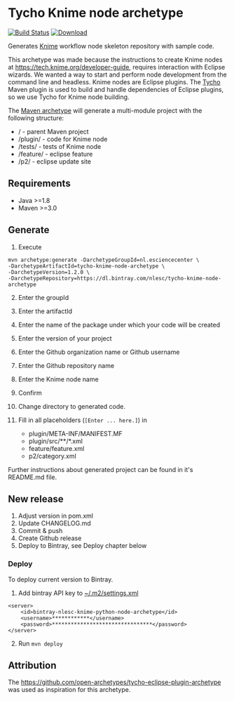 # Tycho Knime node archetype

[![Build Status](https://travis-ci.org/3D-e-Chem/tycho-knime-node-archetype.svg?branch=master)](https://travis-ci.org/3D-e-Chem/tycho-knime-node-archetype)
[ ![Download](https://api.bintray.com/packages/nlesc/tycho-knime-node-archetype/tycho-knime-node-archetype/images/download.svg) ](https://bintray.com/nlesc/tycho-knime-node-archetype/tycho-knime-node-archetype/_latestVersion)

Generates [Knime](http://www.knime.org) workflow node skeleton repository with sample code.

This archetype was made because the instructions to create Knime nodes at https://tech.knime.org/developer-guide, requires interaction with Eclipse wizards. We wanted a way to start and perform node development from the command line and headless.
Knime nodes are Eclipse plugins. The [Tycho](https://eclipse.org/tycho/) Maven plugin is used to build and handle dependencies of Eclipse plugins, so we use Tycho for Knime node building.

The [Maven archetype](https://maven.apache.org/guides/introduction/introduction-to-archetypes.html) will generate a multi-module project with the following structure:

* / - parent Maven project
* /plugin/ - code for Knime node
* /tests/ - tests of Knime node
* /feature/ - eclipse feature
* /p2/ - eclipse update site

## Requirements

* Java >=1.8
* Maven >=3.0

## Generate

1. Execute
```
mvn archetype:generate -DarchetypeGroupId=nl.esciencecenter \
-DarchetypeArtifactId=tycho-knime-node-archetype \
-DarchetypeVersion=1.2.0 \
-DarchetypeRepository=https://dl.bintray.com/nlesc/tycho-knime-node-archetype
```
2. Enter the groupId
3. Enter the artifactId
4. Enter the name of the package under which your code will be created
5. Enter the version of your project
6. Enter the Github organization name or Github username
7. Enter the Github repository name
8. Enter the Knime node name
9. Confirm
10. Change directory to generated code.
11. Fill in all placeholders (`[Enter ... here.]`) in

    * plugin/META-INF/MANIFEST.MF
    * plugin/src/**/*.xml
    * feature/feature.xml
    * p2/category.xml


Further instructions about generated project can be found in it's README.md file.

## New release

1. Adjust version in pom.xml
2. Update CHANGELOG.md
3. Commit & push
4. Create Github release
5. Deploy to Bintray, see Deploy chapter below

### Deploy

To deploy current version to Bintray.

1. Add bintray API key to [~/.m2/settings.xml](https://maven.apache.org/settings.html)

```
<server>
    <id>bintray-nlesc-knime-python-node-archetype</id>
    <username>************</username>
    <password>********************************</password>
</server>
```

2. Run `mvn deploy`

## Attribution

The https://github.com/open-archetypes/tycho-eclipse-plugin-archetype was used as inspiration for this archetype.
